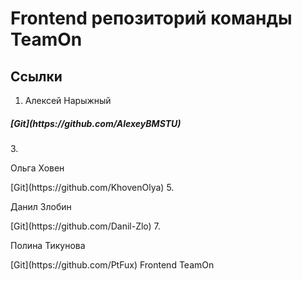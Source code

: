 # Frontend репозиторий команды TeamOn

## Ссылки
1. Алексей Нарыжный
<h5> [Git](https://github.com/AlexeyBMSTU) </h5>
3. <p> Ольга Ховен </p>
   [Git](https://github.com/KhovenOlya)
5. <p> Данил Злобин </p>
   [Git](https://github.com/Danil-Zlo)
7. <p> Полина Тикунова </p>
   [Git](https://github.com/PtFux)
Frontend TeamOn
